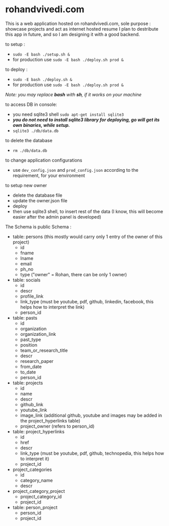 # rohandvivedi.com
This is a web application hosted on rohandvivedi.com,
sole purpose : showcase projects and act as internet hosted resume
I plan to destribute this app in future, and so I am designing it with a good backend.

to setup :
 * ``sudo -E bash ./setup.sh &``
 * for production use  ``sudo -E bash ./deploy.sh prod &``

to deploy :
 * ``sudo -E bash ./deploy.sh &``
 * for production use  ``sudo -E bash ./deploy.sh prod &``

*Note: you may replace **bash** with **sh**, if it works on your machine*

to access DB in console:
 * you need sqlite3 shell ``sudo apt-get install sqlite3``
 * ***you do not need to install sqlite3 library for deploying, go will get its own binaries, while setup.***
 * ``sqlite3 ./db/data.db``

to delete the database
 * ``rm ./db/data.db``

to change application configurations
 * use `dev_config.json` and `prod_config.json` according to the requirement, for your environment

to setup new owner
 * delete the database file
 * update the owner.json file
 * deploy
 * then use sqlite3 shell, to insert rest of the data (I know, this will become easier after the admin panel is developed)

The Schema is public
Schema :
 * table: persons (this mostly would carry only 1 entry of the owner of this project)
   * id
   * fname
   * lname
   * email
   * ph_no
   * type ("owner" = Rohan, there can be only 1 owner)
 * table: socials
   * id
   * descr
   * profile_link
   * link_type (must be youtube, pdf, github, linkedin, facebook, this helps how to interpret the link)
   * person_id
 * table: pasts
   * id
   * organization
   * organization_link
   * past_type
   * position
   * team_or_research_title
   * descr
   * research_paper
   * from_date
   * to_date
   * person_id
 * table: projects
   * id
   * name
   * descr
   * github_link
   * youtube_link
   * image_link (additional github, youtube and images may be added in the project_hyperlinks table)
   * project_owner (refers to person_id)
 * table: project_hyperlinks
   * id
   * href
   * descr
   * link_type (must be youtube, pdf, github, technopedia, this helps how to interpret it)
   * project_id
 * project_categories
   * id
   * category_name
   * descr
 * project_category_project
   * project_category_id
   * project_id
 * table: person_project
   * person_id
   * project_id
